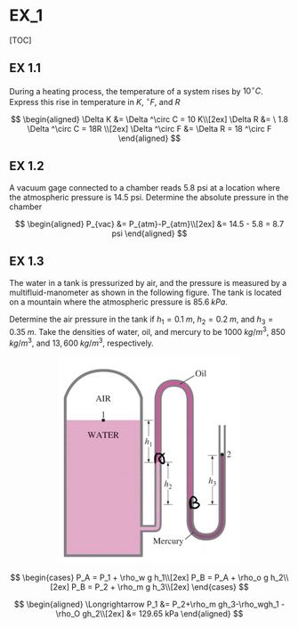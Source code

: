 # EX_1

[TOC]

## EX 1.1

During a heating process, the temperature of a system rises by $10^\circ C$. Express this rise in temperature in $K$, $^\circ F$, and $R$

$$
\begin{aligned}
    \Delta K &= \Delta ^\circ C = 10 K\\[2ex]
    \Delta R &= \ 1.8 \Delta ^\circ C = 18R \\[2ex]
    \Delta ^\circ F &= \Delta R = 18 ^\circ F
\end{aligned}
$$

## EX 1.2

A vacuum gage connected to a chamber reads $5.8$ psi at a location where the atmospheric pressure is $14.5$ psi. Determine the absolute pressure in the chamber

$$
\begin{aligned}
    P_{vac} &= P_{atm}-P_{atm}\\[2ex]
            &= 14.5 - 5.8 = 8.7 psi
\end{aligned}
$$

## EX 1.3

The water in a tank is pressurized by air, and the pressure is measured by a multifluid-manometer as shown in the following figure. The tank is located on a mountain where the atmospheric pressure is $85.6\;kPa$.

Determine the air pressure in the tank if $h_1=0.1\;m$, $h_2=0.2\;m$, and $h_3 = 0.35\;m$. Take the densities of water, oil, and mercury to be $1000\; kg/m^3$, $850\;kg/m^3$, and $13,600\;kg/m^3$, respectively.


<div align = center><img src = "./assets/EX_1_figure_1.png"></div>

$$
\begin{cases}
    P_A = P_1 + \rho_w g h_1\\[2ex]
    P_B = P_A + \rho_o g h_2\\[2ex]
    P_B = P_2 + \rho_m g h_3\\[2ex]
\end{cases}
$$

$$
\begin{aligned}
    \Longrightarrow P_1 &= P_2+\rho_m gh_3-\rho_wgh_1 -\rho_O gh_2\\[2ex]
        &= 129.65 kPa 
\end{aligned}
$$